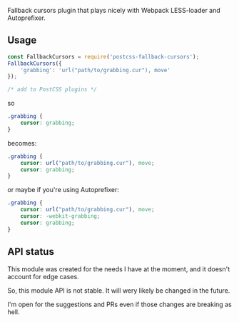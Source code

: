 Fallback cursors plugin that plays nicely with Webpack LESS-loader and Autoprefixer.

## Usage

```js
const FallbackCursors = require('postcss-fallback-cursors');
FallbackCursors({
	'grabbing': 'url("path/to/grabbing.cur"), move'
});

/* add to PostCSS plugins */
```

so

```css
.grabbing {
	cursor: grabbing;
}
```

becomes:

```css
.grabbing {
	cursor: url("path/to/grabbing.cur"), move;
	cursor: grabbing;
}
```

or maybe if you're using Autoprefixer:

```css
.grabbing {
	cursor: url("path/to/grabbing.cur"), move;
	cursor: -webkit-grabbing;
	cursor: grabbing;
}
```

## API status

This module was created for the needs I have at the moment, and it doesn't account for edge cases.

So, this module API is not stable. It will wery likely be changed in the future.

I'm open for the suggestions and PRs even if those changes are breaking as hell.
